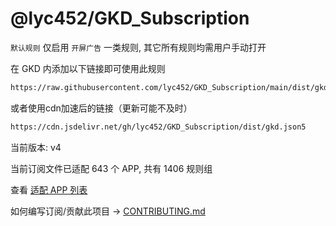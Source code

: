 # @lyc452/GKD_Subscription

`默认规则` 仅启用 `开屏广告` 一类规则, 其它所有规则均需用户手动打开

在 GKD 内添加以下链接即可使用此规则

```txt
https://raw.githubusercontent.com/lyc452/GKD_Subscription/main/dist/gkd.json5
```

或者使用cdn加速后的链接（更新可能不及时）

```txt
https://cdn.jsdelivr.net/gh/lyc452/GKD_Subscription/dist/gkd.json5
```

当前版本: v4

当前订阅文件已适配 643 个 APP, 共有 1406 规则组

查看 [适配 APP 列表](./AppList.md)

如何编写订阅/贡献此项目 -> [CONTRIBUTING.md](./CONTRIBUTING.md)
